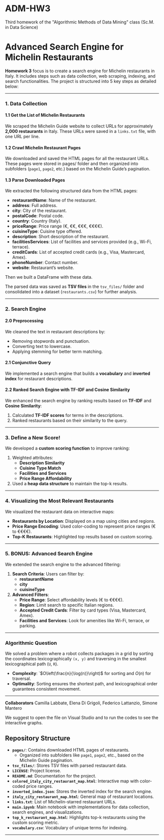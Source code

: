 # ADM-HW3
Third homework of the "Algorithmic Methods of Data Mining" class (Sc.M. in Data Science)


# Advanced Search Engine for Michelin Restaurants

**Homework 3** focus is to create a search engine for Michelin restaurants in Italy.  It includes steps such as data collection, web scraping, indexing, and search functionalities. The project is structured into 5 key steps as detailed below:

---

### **1. Data Collection**
#### **1.1 Get the List of Michelin Restaurants**
We scraped the Michelin Guide website to collect URLs for approximately **2,000 restaurants** in Italy. These URLs were saved in a `links.txt` file, with one URL per line.

#### **1.2 Crawl Michelin Restaurant Pages**
We downloaded and saved the HTML pages for all the restaurant URLs. These pages were stored in pages/ folder and then organized into subfolders (`page1`, `page2`, etc.) based on the Michelin Guide’s pagination.

#### **1.3 Parse Downloaded Pages**
We extracted the following structured data from the HTML pages:
- **restaurantName**: Name of the restaurant.
- **address**: Full address.
- **city**: City of the restaurant.
- **postalCode**: Postal code.
- **country**: Country (Italy).
- **priceRange**: Price range (€, €€, €€€, €€€€).
- **cuisineType**: Cuisine type offered.
- **description**: Short description of the restaurant.
- **facilitiesServices**: List of facilities and services provided (e.g., Wi-Fi, terrace).
- **creditCards**: List of accepted credit cards (e.g., Visa, Mastercard, Amex).
- **phoneNumber**: Contact number.
- **website**: Restaurant’s website.

Then we built a DataFrame with these data.

The parsed data was saved as **TSV files** in the `tsv_files/` folder and consolidated into a dataset (`restaurants.csv`) for further analysis.

---

### **2. Search Engine**
#### **2.0 Preprocessing**
We cleaned the text in restaurant descriptions by:
- Removing stopwords and punctuation.
- Converting text to lowercase.
- Applying stemming for better term matching.

#### **2.1 Conjunctive Query**
We implemented a search engine that builds a **vocabulary** and **inverted index** for restaurant descriptions.
  
#### **2.2 Ranked Search Engine with TF-IDF and Cosine Similarity**
We enhanced the search engine by ranking results based on **TF-IDF** and **Cosine Similarity**:
1. Calculated **TF-IDF scores** for terms in the descriptions.
2. Ranked restaurants based on their similarity to the query.

---

### **3. Define a New Score!**
We developed a **custom scoring function** to improve ranking:
1. Weighted attributes:
   - **Description Similarity**
   - **Cuisine Type Match**
   - **Facilities and Services**
   - **Price Range Affordability**
2. Used a **heap data structure** to maintain the top-k results.

---

### **4. Visualizing the Most Relevant Restaurants**
We visualized the restaurant data on interactive maps:
- **Restaurants by Location**: Displayed on a map using cities and regions.
- **Price Range Encoding**: Used color-coding to represent price ranges (€ to €€€€).
- **Top-K Restaurants**: Highlighted top results based on custom scoring.

---

### **5. BONUS: Advanced Search Engine**
We extended the search engine to the advanced filtering:
1. **Search Criteria**: Users can filter by:
   - **restaurantName**
   - **city**
   - **cuisineType**
2. **Advanced Filters**:
   - **Price Range**: Select affordability levels (€ to €€€€).
   - **Region**: Limit search to specific Italian regions.
   - **Accepted Credit Cards**: Filter by card types (Visa, Mastercard, Amex).
   - **Facilities and Services**: Look for amenities like Wi-Fi, terrace, or parking.

---

### **Algorithmic Question**
We solved a problem where a robot collects packages in a grid by sorting the coordinates lexicographically `(x, y)` and traversing in the smallest lexicographical path (`U`, `R`).

- **Complexity**: `$O\left(\frac{n}{\log(n)}\right)$ for sorting and $O(n)$ for traversal.  
- **Optimality**: Sorting ensures the shortest path, and lexicographical order guarantees consistent movement.


---

**Collaborators**
Camilla Labbate,
Elena Di Grigoli,
Federico Lattanzio,
Simone Mantero

We suggest to open the file on Visual Studio and to run the codes to see the interactive graphs.

## **Repository Structure**
- **`pages/`**: Contains downloaded HTML pages of restaurants.
   - Organized into subfolders like `page1`, `page2`, etc., based on the Michelin Guide pagination.
- **`tsv_files/`**: Stores TSV files with parsed restaurant data.
- **`LICENSE`**: Project license.
- **`README.md`**: Documentation for the project.
- **`colored_italy_city_restaurant_map.html`**: Interactive map with color-coded price ranges.
- **`inverted_index.json`**: Stores the inverted index for the search engine.
- **`italy_city_restaurant_map.html`**: General map of restaurant locations.
- **`links.txt`**: List of Michelin-starred restaurant URLs.
- **`main.ipynb`**: Main notebook with implementations for data collection, search engines, and visualizations.
- **`top_k_restaurant_map.html`**: Highlights top-k restaurants using the custom scoring metric.
- **`vocabulary.csv`**: Vocabulary of unique terms for indexing.

---
